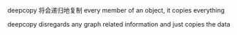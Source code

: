 deepcopy 将会递归地复制 every member of an object, it copies everything

deepcopy disregards any graph related information and just copies the data